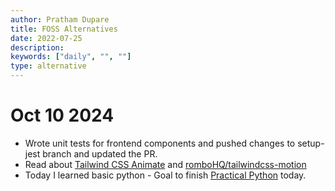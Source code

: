 ```yaml
---
author: Pratham Dupare
title: FOSS Alternatives
date: 2022-07-25
description:
keywords: ["daily", "", ""]
type: alternative
---
```


# Oct 10 2024

- Wrote unit tests for frontend components and pushed changes to setup-jest branch and updated the PR.
- Read about [Tailwind CSS Animate](https://github.com/jamiebuilds/tailwindcss-animate/tree/main) and [romboHQ/tailwindcss-motion](https://github.com/romboHQ/tailwindcss-motion)
- Today I learned basic python - Goal to finish [Practical Python](https://practical.learnpython.dev/001_prerequisites/) today.
